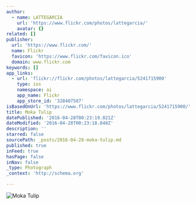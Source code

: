 ```yaml
---
author:
  - name: LATTEGARCIA
    url: 'https://www.flickr.com/photos/lattegarcia/'
    avatar: {}
related: []
publisher:
  url: 'https://www.flickr.com/'
  name: Flickr
  favicon: 'https://www.flickr.com/favicon.ico'
  domain: www.flickr.com
keywords: []
app_links:
  - url: 'flickr://flickr.com/photos/lattegarcia/5241715900'
    type: ios
    namespace: ai
    app_name: Flickr
    app_store_id: '328407587'
isBasedOnUrl: 'https://www.flickr.com/photos/lattegarcia/5241715900/'
title: Moka Tulip
datePublished: '2016-04-28T00:23:19.021Z'
dateModified: '2016-04-28T00:23:18.848Z'
description: ''
starred: false
sourcePath: _posts/2016-04-28-moka-tulip.md
published: true
inFeed: true
hasPage: false
inNav: false
_type: Photograph
_context: 'http://schema.org'

---
```

![Moka Tulip](https://farm6.staticflickr.com/5243/5241715900_e470e6620d_b.jpg)